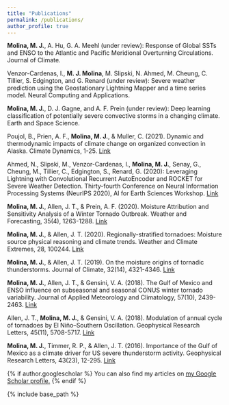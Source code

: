 ```yaml
---
title: "Publications"
permalink: /publications/
author_profile: true
---
```


**Molina, M. J.**, A. Hu, G. A. Meehl (under review): Response of Global SSTs and ENSO to the Atlantic and Pacific Meridional Overturning Circulations. Journal of Climate.

Venzor-Cardenas, I., **M. J. Molina**, M. Slipski, N. Ahmed, M. Cheung, C. Tillier, S. Edgington, and G. Renard (under review): Severe weather prediction using the Geostationary Lightning Mapper and a time series model. Neural Computing and Applications.

**Molina, M. J.**, D. J. Gagne, and A. F. Prein (under review): Deep learning classification of potentially severe convective storms in a changing climate. Earth and Space Science.

Poujol, B., Prien, A. F., **Molina, M. J.**, & Muller, C. (2021). Dynamic and thermodynamic impacts of climate change on organized convection in Alaska. Climate Dynamics, 1-25. [Link](https://link.springer.com/article/10.1007/s00382-020-05606-7)

Ahmed, N., Slipski, M., Venzor-Cardenas, I., **Molina, M. J.**, Senay, G., Cheung, M., Tillier, C., Edgington, S., Renard, G. (2020): Leveraging Lightning with Convolutional Recurrent AutoEncoder and ROCKET for Severe Weather Detection. Thirty-fourth Conference on Neural Information Processing Systems (NeurIPS 2020), AI for Earth Sciences Workshop. [Link](https://ai4earthscience.github.io/neurips-2020-workshop/papers/ai4earth_neurips_2020_16.pdf)

**Molina, M. J.**, Allen, J. T., & Prein, A. F. (2020). Moisture Attribution and Sensitivity Analysis of a Winter Tornado Outbreak. Weather and Forecasting, 35(4), 1263-1288. [Link](https://journals.ametsoc.org/view/journals/wefo/35/4/wafD190240.xml)

**Molina, M. J.**, & Allen, J. T. (2020). Regionally-stratified tornadoes: Moisture source physical reasoning and climate trends. Weather and Climate Extremes, 28, 100244. [Link](https://www.sciencedirect.com/science/article/pii/S2212094719301781)

**Molina, M. J.**, & Allen, J. T. (2019). On the moisture origins of tornadic thunderstorms. Journal of Climate, 32(14), 4321-4346. [Link](https://journals.ametsoc.org/view/journals/clim/32/14/jcli-d-18-0784.1.xml)

**Molina, M. J.**, Allen, J. T., & Gensini, V. A. (2018). The Gulf of Mexico and ENSO influence on subseasonal and seasonal CONUS winter tornado variability. Journal of Applied Meteorology and Climatology, 57(10), 2439-2463. [Link](https://journals.ametsoc.org/view/journals/apme/57/10/jamc-d-18-0046.1.xml)

Allen, J. T., **Molina, M. J.**, & Gensini, V. A. (2018). Modulation of annual cycle of tornadoes by El Niño–Southern Oscillation. Geophysical Research Letters, 45(11), 5708-5717. [Link](https://agupubs.onlinelibrary.wiley.com/doi/full/10.1029/2018GL077482)

**Molina, M. J.**, Timmer, R. P., & Allen, J. T. (2016). Importance of the Gulf of Mexico as a climate driver for US severe thunderstorm activity. Geophysical Research Letters, 43(23), 12-295. [Link](https://agupubs.onlinelibrary.wiley.com/doi/full/10.1002/2016GL071603)

{% if author.googlescholar %}
  You can also find my articles on <u><a href="{{author.googlescholar}}">my Google Scholar profile</a>.</u>
{% endif %}

{% include base_path %}
